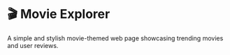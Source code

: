 # 🎬 Movie Explorer

A simple and stylish movie-themed web page showcasing trending movies and user reviews.

